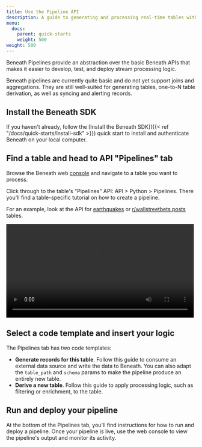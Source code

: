 ```yaml
---
title: Use the Pipeline API
description: A guide to generating and processing real-time tables with the Pipeline API
menu:
  docs:
    parent: quick-starts
    weight: 500
weight: 500
---
```


Beneath Pipelines provide an abstraction over the basic Beneath APIs that makes it easier to develop, test, and deploy stream processing logic.

Beneath pipelines are currently quite basic and do not yet support joins and aggregations. They are still well-suited for generating tables, one-to-N table derivation, as well as syncing and alerting records.

## Install the Beneath SDK

If you haven't already, follow the [Install the Beneath SDK]({{< ref "/docs/quick-starts/install-sdk" >}}) quick start to install and authenticate Beneath on your local computer.

## Find a table and head to API "Pipelines" tab

Browse the Beneath web [console](https://beneath.dev/?noredirect=1) and navigate to a table you want to process.

Click through to the table's "Pipelines" API: API > Python > Pipelines. There you'll find a table-specific tutorial on how to create a pipeline.

For an example, look at the API for [earthquakes](https://beneath.dev/examples/earthquakes/table:earthquakes/-/api?language=python&action=pipelines) or [r/wallstreetbets posts](https://beneath.dev/examples/reddit/table:r-wallstreetbets-posts/-/api?language=python&action=pipelines) tables.

<video width="99%" playsinline controls>
  <source src="/media/docs/quickstart-create-pipeline.mp4" type="video/mp4">
</video>

## Select a code template and insert your logic

The Pipelines tab has two code templates:

- **Generate records for this table**. Follow this guide to consume an external data source and write the data to Beneath. You can also adapt the `table_path` and `schema` params to make the pipeline produce an entirely new table.
- **Derive a new table**. Follow this guide to apply processing logic, such as filtering or enrichment, to the table.

## Run and deploy your pipeline

At the bottom of the Pipelines tab, you'll find instructions for how to run and deploy a pipeline. Once your pipeline is live, use the web console to view the pipeline's output and monitor its activity.
